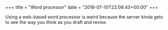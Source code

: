 +++
title = "Word processor"
date = "2018-07-10T22:08:43+00:00"
+++

Using a web-based word processor is weird because the server kinda gets to see the way you think as you draft and revise.
			